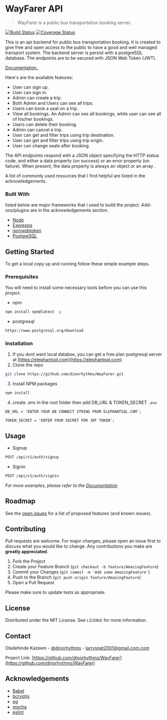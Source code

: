 
# WayFarer API
> WayFarer is a public bus transportation booking server.

[![Build Status](https://travis-ci.org/dinorhythms/WayFarer.svg?branch=develop)](https://travis-ci.org/dinorhythms/WayFarer)
[![Coverage Status](https://coveralls.io/repos/github/dinorhythms/WayFarer/badge.svg?branch=develop)](https://coveralls.io/github/dinorhythms/WayFarer?branch=develop)

This is an api backend for public bus transportation booking. It is created to give free and open access to the public to have a good and well managed transport system. The backend server is persist with a postgreSQL database.
The endpoints are to be secured with JSON Web Token (JWT).

[Documentation](https://dinorhythms-wayfarer.herokuapp.com)_

Here's are the available features:
* User can sign up.
* User can sign in.
* Admin can create a trip.
* Both Admin and Users can see all trips.
* Users can book a seat on a trip.
* View all bookings. An Admin can see all bookings, while user can see all of his/her
bookings.
* Users can delete their booking.
* Admin can cancel a trip.
* User can get and filter trips using trip destination.
* User can get and filter trips using trip origin.
* User can change seats after booking.


The API endpoints respond with a JSON object specifying the HTTP status code, and either a data property (on success) or an error property (on failure). When present, the data property is always an object or an array .

A list of commonly used resources that I find helpful are listed in the acknowledgements.

### Built With
listed below are major frameworks that i used to build the project. Add-ons/plugins are in the acknowledgements section.
* [Node](https://nodejs.org/en/)
* [Expressjs](https://expressjs.com)
* [jsonwebtoken](https://jwt.io)
* [PostgreSQL](https://www.postgresql.org)

## Getting Started

To get a local copy up and running follow these simple example steps.

### Prerequisites

You will need to install some necessary tools before you can use this project.
* npm
```sh
npm install npm@latest -g
```
* postgresql
```sh
https://www.postgresql.org/download
```

### Installation

1. If you dont want local databse, you can get a free plan postgresql server at [https://elephantsql.com](https://elephantsql.com)
2. Clone the repo
```sh
git clone https://github.com/dinorhythms/WayFarer.git
```
3. Install NPM packages
```sh
npm install
```
4. create .env in the root folder then add DB_URL & TOKEN_SECRET `.env`
```JS
DB_URL = 'ENTER YOUR DB CONNECT STRING FROM ELEPHANTSQL.COM';
```
```JS
TOKEN_SECRET = 'ENTER YOUR SECRET FOR JWT TOKEN';
```

## Usage

* Signup
```sh
POST /api/v1/auth/signup
```
* Signin
```sh
POST /api/v1/auth/signin
```

_For more examples, please refer to the [Documentation](https://dinorhythms-wayfarer.herokuapp.com)_

## Roadmap

See the [open issues](https://github.com/dinorhythms/WayFarer/issues) for a list of proposed features (and known issues).

## Contributing
Pull requests are welcome. For major changes, please open an issue first to discuss what you would like to change. Any contributions you make are **greatly appreciated**.

1. Fork the Project
2. Create your Feature Branch (`git checkout -b feature/AmazingFeature`)
3. Commit your Changes (`git commit -m 'Add some AmazingFeature'`)
4. Push to the Branch (`git push origin feature/AmazingFeature`)
5. Open a Pull Request

Please make sure to update tests as appropriate.

## License

Distributed under the MIT License. See `LICENSE` for more information.


## Contact

Oladehinde Kazeem - [@dinorhythms](https://twitter.com/dinorhythms) - larrysnet2001@gmail.com.com

Project Link: [https://github.com/dinorhythms/WayFarer](https://github.com/dinorhythms/WayFarer)



## Acknowledgements

* [Babel](https://www.webpagefx.com/tools/emoji-cheat-sheet)
* [bcryptjs](https://www.webpagefx.com/tools/emoji-cheat-sheet)
* [pg](https://www.webpagefx.com/tools/emoji-cheat-sheet)
* [mocha](https://www.webpagefx.com/tools/emoji-cheat-sheet)
* [eslint](https://www.webpagefx.com/tools/emoji-cheat-sheet)